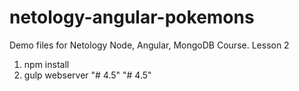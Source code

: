 # netology-angular-pokemons
Demo files for Netology Node, Angular, MongoDB Course. Lesson 2

1. npm install
2. gulp webserver
"# 4.5" 
"# 4.5" 

